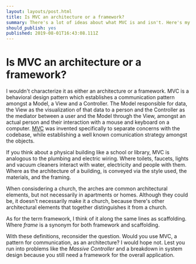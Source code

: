 ```yaml
---
layout: layouts/post.html
title: Is MVC an architecture or a framework?
summary: There's a lot of ideas about what MVC is and isn't. Here's my take.
should_publish: yes
published: 2019-08-01T16:43:08.111Z
---
```


# Is MVC an architecture or a framework?

I wouldn't characterize it as either an architecture or a framework. MVC is a behavioral design pattern which establishes a communication pattern amongst a Model, a View and a Controller. The Model responsible for data, the View as the visualization of that data to a person and the Controller as the mediator between a user and the Model through the View, amongst an actual person and their interaction with a mouse and keyboard on a computer. [MVC](http://heim.ifi.uio.no/~trygver/themes/mvc/mvc-index.html) was invented specifically to separate concerns with the codebase, while establishing a well known comunication strategy amongst the objects.

If you think about a physical building like a school or library, MVC is analogous to the plumbing and electric wiring. Where toilets, faucets, lights and vacuum cleaners interact with water, electricity and people with them. Where as the architecture of a building, is conveyed via the style used, the materials, and the framing.

When consisdering a church, the arches are common architectural elements, but not necessarily in apartments or homes. Although they could be, it doesn't necessarily make it a church, because there's other architectural elements that together distinguishes it from a church.

As for the term framework, I think of it along the same lines as scaffolding. Where *frame* is a synonym for both framework and scaffolding.

With these definitions, reconsider the question. Would you use MVC, a pattern for communication, as an architecture? I would hope not. Lest you run into problems like the *Massive Controller* and a breakdown in system design because you still need a framework for the overall application.